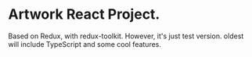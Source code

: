 # Artwork React Project.

Based on Redux, with redux-toolkit. 
However, it's just test version. oldest will include TypeScript and some cool features.
